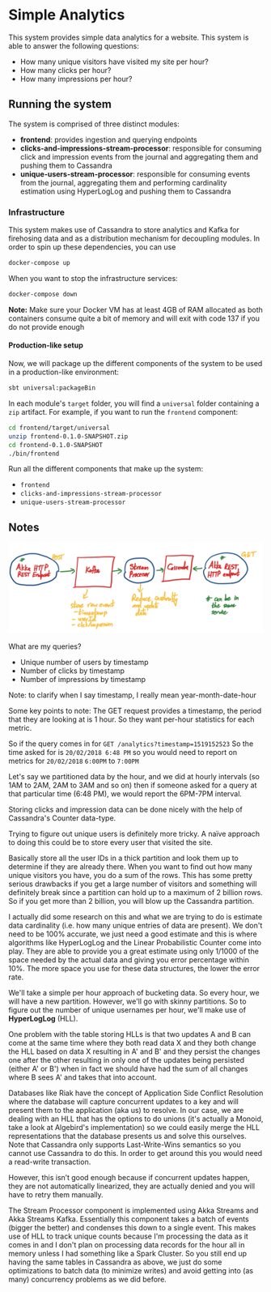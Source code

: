 # Simple Analytics #

This system provides simple data analytics for a website. This system is able to answer the following 
questions:

- How many unique visitors have visited my site per hour?
- How many clicks per hour?
- How many impressions per hour?

## Running the system ##

The system is comprised of three distinct modules:

- __frontend__: provides ingestion and querying endpoints
- __clicks-and-impressions-stream-processor__: responsible for consuming click and impression events from the journal 
and aggregating them and pushing them to Cassandra
- __unique-users-stream-processor__: responsible for consuming events from the journal, aggregating them and performing 
cardinality estimation using HyperLogLog and pushing them to Cassandra

### Infrastructure ###

This system makes use of Cassandra to store analytics and Kafka for firehosing data and as a distribution mechanism for
decoupling modules. In order to spin up these dependencies, you can use
```bash
docker-compose up
```

When you want to stop the infrastructure services:
```bash
docker-compose down
```

__Note:__ Make sure your Docker VM has at least 4GB of RAM allocated as both containers consume quite a bit of memory and will exit with code 137 if you do not provide enough

#### Production-like setup ####
Now, we will package up the different components of the system to be used in a production-like environment:
```bash
sbt universal:packageBin
```

In each module's `target` folder, you will find a `universal` folder containing a `zip` artifact.
For example, if you want to run the `frontend` component:
```bash
cd frontend/target/universal
unzip frontend-0.1.0-SNAPSHOT.zip
cd frontend-0.1.0-SNAPSHOT
./bin/frontend
```

Run all the different components that make up the system:

- `frontend`
- `clicks-and-impressions-stream-processor`
- `unique-users-stream-processor`

## Notes ##

![](visual.png)

What are my queries?

- Unique number of users by timestamp
- Number of clicks by timestamp
- Number of impressions by timestamp

Note: to clarify when I say timestamp, I really mean year-month-date-hour

Some key points to note:
The GET request provides a timestamp, the period that they are looking at is 1 hour. So they want per-hour statistics 
for each metric.

So if the query comes in for `GET /analytics?timestamp=1519152523`
So the time asked for is `20/02/2018 6:48 PM` so you would need to report on metrics for `20/02/2018` `6:00PM` to `7:00PM`

Let's say we partitioned data by the hour, and we did at hourly intervals (so 1AM to 2AM, 2AM to 3AM and so on) then 
if someone asked for a query at that particular time (6:48 PM), we would report the 6PM-7PM interval.

Storing clicks and impression data can be done nicely with the help of Cassandra's Counter data-type.

Trying to figure out unique users is definitely more tricky. A naïve approach to doing this could be to store every 
user that visited the site.

Basically store all the user IDs in a thick partition and look them up to determine if they are already there. 
When you want to find out how many unique visitors you have, you do a sum of the rows. This has some pretty serious 
drawbacks if you get a large number of visitors and something will definitely break since a partition can hold up to a 
maximum of 2 billion rows. So if you get more than 2 billion, you will blow up the Cassandra partition.

I actually did some research on this and what we are trying to do is estimate data cardinality (i.e. how many unique 
entries of data are present). We don't need to be 100% accurate, we just need a good estimate and this is where 
algorithms like HyperLogLog and the Linear Probabilistic Counter come into play. They are able to provide you a great 
estimate using only 1/1000 of the space needed by the actual data and giving you error percentage within 10%. The more 
space you use for these data structures, the lower the error rate.

We'll take a simple per hour approach of bucketing data. So every hour, we will have a new partition. However, we'll go 
with skinny partitions. So to figure out the number of unique usernames per hour, we'll make use of __HyperLogLog__ (HLL). 

One problem with the table storing HLLs is that two updates A and B can come at the same time where they both read data 
X and they both change the HLL based on data X resulting in A' and B' and they persist the changes one after the other 
resulting in only one of the updates being persisted (either A' or B') when in fact we should have had the sum of all 
changes where B sees A' and takes that into account.

Databases like Riak have the concept of Application Side Conflict Resolution where the database will capture concurrent 
updates to a key and will present them to the application (aka us) to resolve. In our case, we are dealing with an HLL 
that has the options to do unions (it's actually a Monoid, take a look at Algebird's implementation) so we could easily 
merge the HLL representations that the database presents us and solve this ourselves. Note that Cassandra only supports 
Last-Write-Wins semantics so you cannot use Cassandra to do this. In order to get around this you would need a read-write 
transaction.

However, this isn’t good enough because if concurrent updates happen, they are not automatically linearized, they are 
actually denied and you will have to retry them manually. 

The Stream Processor component is implemented using Akka Streams and Akka Streams Kafka. Essentially this component 
takes a batch of events (bigger the better) and condenses this down to a single event. This makes use of HLL to track 
unique counts because I'm processing the data as it comes in and I don't plan on processing data records for the hour 
all in memory unless I had something like a Spark Cluster. So you still end up having the same tables in Cassandra as 
above, we just do some optimizations to batch data (to minimize writes) and avoid getting into (as many) concurrency 
problems as we did before.
